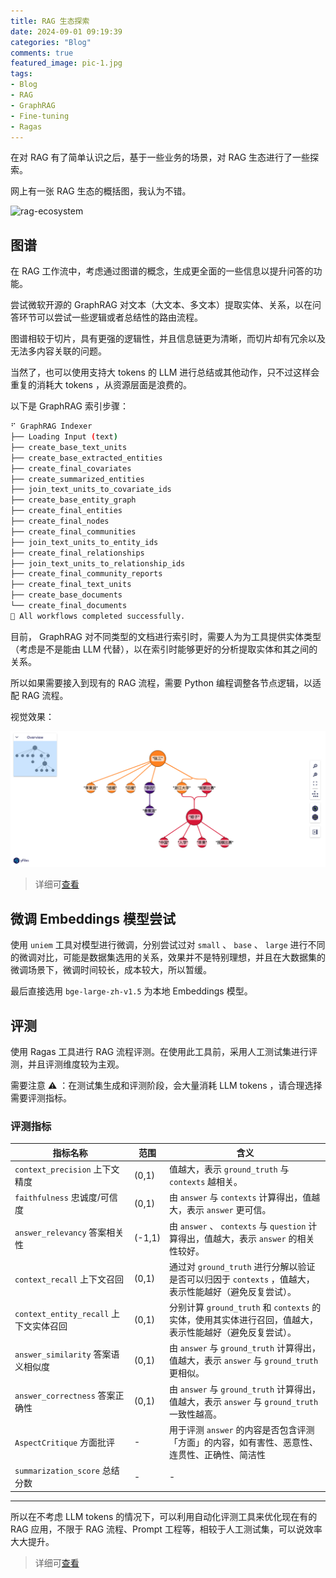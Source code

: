 ```yaml
---
title: RAG 生态探索
date: 2024-09-01 09:19:39
categories: "Blog"
comments: true
featured_image: pic-1.jpg
tags:
- Blog
- RAG
- GraphRAG
- Fine-tuning
- Ragas
---
```


<!-- no node -->

<!-- more -->

在对 RAG 有了简单认识之后，基于一些业务的场景，对 RAG 生态进行了一些探索。

网上有一张 RAG 生态的概括图，我认为不错。

![rag-ecosystem](./rag-eco.png)

## 图谱

在 RAG 工作流中，考虑通过图谱的概念，生成更全面的一些信息以提升问答的功能。

尝试微软开源的 GraphRAG 对文本（大文本、多文本）提取实体、关系，以在问答环节可以尝试一些逻辑或者总结性的路由流程。

图谱相较于切片，具有更强的逻辑性，并且信息链更为清晰，而切片却有冗余以及无法多内容关联的问题。

当然了，也可以使用支持大 tokens 的 LLM 进行总结或其他动作，只不过这样会重复的消耗大 tokens ，从资源层面是浪费的。

以下是 GraphRAG 索引步骤：

```bash
⠋ GraphRAG Indexer 
├── Loading Input (text)
├── create_base_text_units
├── create_base_extracted_entities
├── create_final_covariates
├── create_summarized_entities
├── join_text_units_to_covariate_ids
├── create_base_entity_graph
├── create_final_entities
├── create_final_nodes
├── create_final_communities
├── join_text_units_to_entity_ids
├── create_final_relationships
├── join_text_units_to_relationship_ids
├── create_final_community_reports
├── create_final_text_units
├── create_base_documents
└── create_final_documents
🚀 All workflows completed successfully.
```

目前， GraphRAG 对不同类型的文档进行索引时，需要人为为工具提供实体类型（考虑是不是能由 LLM 代替），以在索引时能够更好的分析提取实体和其之间的关系。

所以如果需要接入到现有的 RAG 流程，需要 Python 编程调整各节点逻辑，以适配 RAG 流程。

视觉效果：

![graph_example](https://github.com/zongzi531/modular-rag/blob/main/index/graphrag/images/graph_example.png?raw=true)

> 详细可[查看](https://github.com/zongzi531/modular-rag/blob/main/index/graphrag/README.md)

## 微调 Embeddings 模型尝试

使用 `uniem` 工具对模型进行微调，分别尝试过对 `small` 、 `base` 、 `large` 进行不同的微调对比，可能是数据集选用的关系，效果并不是特别理想，并且在大数据集的微调场景下，微调时间较长，成本较大，所以暂缓。

最后直接选用 `bge-large-zh-v1.5` 为本地 Embeddings 模型。

## 评测

使用 Ragas 工具进行 RAG 流程评测。在使用此工具前，采用人工测试集进行评测，并且评测维度较为主观。

需要注意 ⚠️ ：在测试集生成和评测阶段，会大量消耗 LLM tokens ，请合理选择需要评测指标。

### 评测指标

| 指标名称 | 范围 | 含义 |
| --- | --- | --- |
| `context_precision` 上下文精度 | (0,1) | 值越大，表示 `ground_truth` 与 `contexts` 越相关。 |
| `faithfulness` 忠诚度/可信度 | (0,1) | 由 `answer` 与 `contexts` 计算得出，值越大，表示 `answer` 更可信。 |
| `answer_relevancy` 答案相关性 | (-1,1) | 由 `answer` 、 `contexts` 与 `question` 计算得出，值越大，表示 `answer` 的相关性较好。 |
| `context_recall` 上下文召回 | (0,1) | 通过对 `ground_truth` 进行分解以验证是否可以归因于 `contexts` ，值越大，表示性能越好（避免反复尝试）。 |
| `context_entity_recall` 上下文实体召回 | (0,1) | 分别计算 `ground_truth` 和 `contexts` 的实体，使用其实体进行召回，值越大，表示性能越好（避免反复尝试）。 |
| `answer_similarity` 答案语义相似度 | (0,1) | 由 `answer` 与 `ground_truth` 计算得出，值越大，表示 `answer` 与 `ground_truth` 更相似。 |
| `answer_correctness` 答案正确性 | (0,1) | 由 `answer` 与 `ground_truth` 计算得出，值越大，表示 `answer` 与 `ground_truth` 一致性越高。 |
| `AspectCritique` 方面批评 | - | 用于评测 `answer` 的内容是否包含评测「方面」的内容，如有害性、恶意性、连贯性、正确性、简洁性 |
| `summarization_score` 总结分数 | - | - |

---

所以在不考虑 LLM tokens 的情况下，可以利用自动化评测工具来优化现在有的 RAG 应用，不限于 RAG 流程、Prompt 工程等，相较于人工测试集，可以说效率大大提升。

> 详细可[查看](https://github.com/zongzi531/modular-rag/tree/main/evaluation/ragas)
